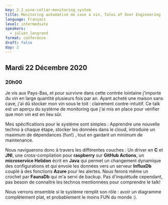 ```yaml
---
key: 2.2_wine-cellar-monitoring_system
title: Monitoring automatisé de cave à vin, Tales of Over Engineering
language: Français
level: intermediate
speakers:
  - julien_lengrand
format: conference
draft: false
day: 2
---
```


## Mardi 22 Décembre 2020
### 20h00

Je vis aux Pays-Bas, et pour survivre dans cette contrée lointaine j'importe du vin en large quantité plusieurs fois par an. Ayant acheté une maison sans cave, j'ai dû stocker mon vin sous le toit : clairement contre-intuitif. Ce talk est un aperçu du système de monitoring que j'ai mis en place pour vérifier que mon vin est en lieu sûr.

Mes spécifications pour le système sont simples : Apprendre une nouvelle techno à chaque étape, stocker les données dans le cloud, introduire un maximum de dépendances (fun!) , tout en gardant un minimum de maintenance.

Nous naviguerons donc à travers les différentes couches : Un driver en **C** et **JNI**, une cross-compilation pour **raspberry** sur **GitHub Actions**, un **microservice Helidon** écrit en **Java** qui permet un changement dynamique des configurations et qui envoie les données vers un serveur **InfluxDb** couplé à des fonctions **Azure** pour les alertes. Nous ferons même un crochet par **FaunaDb** qui m'a servi de backup.
Pas d'inquiétude cependant, pas besoin de connaître les technos mentionnées pour comprendre le talk!

Nous verrons ensemble si le système remplit son rôle : avoir un diagramme complètement plat, et probablement le moins FUN du monde :). 

